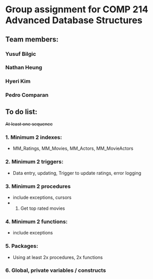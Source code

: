 # Group assignment for COMP 214 Advanced Database Structures
## Team members:
###               Yusuf Bilgic
###               Nathan Heung
###               Hyeri Kim
###               Pedro Comparan


## To do list:
~~At least one sequence~~
### 1. Minimum 2 indexes:
- MM_Ratings, MM_Movies, MM_Actors, MM_MovieActors
### 2. Minimum 2 triggers:
- Data entry, updating, Trigger to update ratings, error logging
### 3. Minimum 2 procedures
- include exceptions, cursors
- 1. Get top rated movies
### 4. Minimum 2 functions:
- include exceptions
### 5. Packages:
- Using at least 2x procedures, 2x functions
### 6. Global, private variables / constructs
